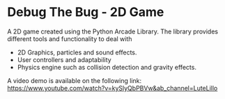 # Debug The Bug - 2D Game

A 2D game created using the Python Arcade Library. 
The library provides different tools and functionality to deal with

  - 2D Graphics, particles and sound effects.
  - User controllers and adaptability 
  - Physics engine such as collision detection and gravity effects.

A video demo is available on the following link: https://www.youtube.com/watch?v=kySlyQbPBVw&ab_channel=LuteLillo
